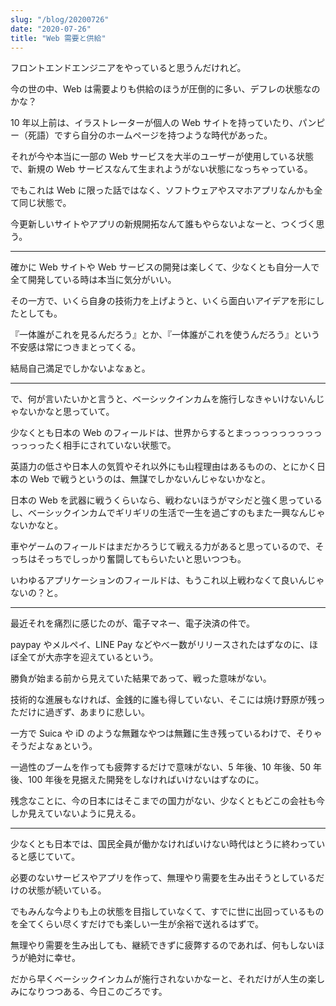 ```yaml
---
slug: "/blog/20200726"
date: "2020-07-26"
title: "Web 需要と供給"
---
```


フロントエンドエンジニアをやっていると思うんだけれど。

今の世の中、Web は需要よりも供給のほうが圧倒的に多い、デフレの状態なのかな？

10 年以上前は、イラストレーターが個人の Web サイトを持っていたり、パンピー（死語）ですら自分のホームページを持つような時代があった。

それが今や本当に一部の Web サービスを大半のユーザーが使用している状態で、新規の Web サービスなんて生まれようがない状態になっちゃっている。

でもこれは Web に限った話ではなく、ソフトウェアやスマホアプリなんかも全て同じ状態で。

今更新しいサイトやアプリの新規開拓なんて誰もやらないよなーと、つくづく思う。

---

確かに Web サイトや Web サービスの開発は楽しくて、少なくとも自分一人で全て開発している時は本当に気分がいい。

その一方で、いくら自身の技術力を上げようと、いくら面白いアイデアを形にしたとしても。

『一体誰がこれを見るんだろう』とか、『一体誰がこれを使うんだろう』という不安感は常につきまとってくる。

結局自己満足でしかないよなぁと。

---

で、何が言いたいかと言うと、ベーシックインカムを施行しなきゃいけないんじゃないかなと思っていて。

少なくとも日本の Web のフィールドは、世界からするとまっっっっっっっっっっっっったく相手にされていない状態で。

英語力の低さや日本人の気質やそれ以外にも山程理由はあるものの、とにかく日本の Web で戦うというのは、無謀でしかないんじゃないかなと。

日本の Web を武器に戦うくらいなら、戦わないほうがマシだと強く思っているし、ベーシックインカムでギリギリの生活で一生を過ごすのもまた一興なんじゃないかなと。

車やゲームのフィールドはまだかろうじて戦える力があると思っているので、そっちはそっちでしっかり奮闘してもらいたいと思いつつも。

いわゆるアプリケーションのフィールドは、もうこれ以上戦わなくて良いんじゃないの？と。

---

最近それを痛烈に感じたのが、電子マネー、電子決済の件で。

paypay やメルペイ、LINE Pay などやべー数がリリースされたはずなのに、ほぼ全てが大赤字を迎えているという。

勝負が始まる前から見えていた結果であって、戦った意味がない。

技術的な進展もなければ、金銭的に誰も得していない、そこには焼け野原が残っただけに過ぎず、あまりに悲しい。

一方で Suica や iD のような無難なやつは無難に生き残っているわけで、そりゃそうだよなぁという。

一過性のブームを作っても疲弊するだけで意味がない、5 年後、10 年後、50 年後、100 年後を見据えた開発をしなければいけないはずなのに。

残念なことに、今の日本にはそこまでの国力がない、少なくともどこの会社も今しか見えていないように見える。

---

少なくとも日本では、国民全員が働かなければいけない時代はとうに終わっていると感じていて。

必要のないサービスやアプリを作って、無理やり需要を生み出そうとしているだけの状態が続いている。

でもみんな今よりも上の状態を目指していなくて、すでに世に出回っているものを全てくらい尽くすだけでも楽しい一生が余裕で送れるはずで。

無理やり需要を生み出しても、継続できずに疲弊するのであれば、何もしないほうが絶対に幸せ。

だから早くベーシックインカムが施行されないかなーと、それだけが人生の楽しみになりつつある、今日このごろです。
